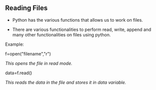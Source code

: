 ## Reading Files

* Python has the various functions that allows us to work on files.

* There are various functionalities to perform read, write, append and many other functionalities on files using python.

Example:

f=open("filename","r")

*This opens the file in read mode.*

data=f.read()

*This reads the data in the file and stores it in data variable.*